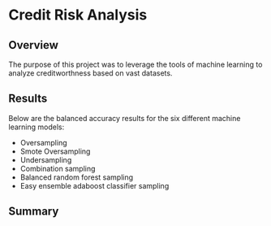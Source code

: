 # Credit Risk Analysis
## Overview
The purpose of this project was to leverage the tools of machine learning to analyze creditworthness based on vast datasets.

## Results
Below are the balanced accuracy results for the six different machine learning models:
* Oversampling
* Smote Oversampling
* Undersampling
* Combination sampling 
* Balanced random forest sampling
* Easy ensemble adaboost classifier sampling


## Summary
